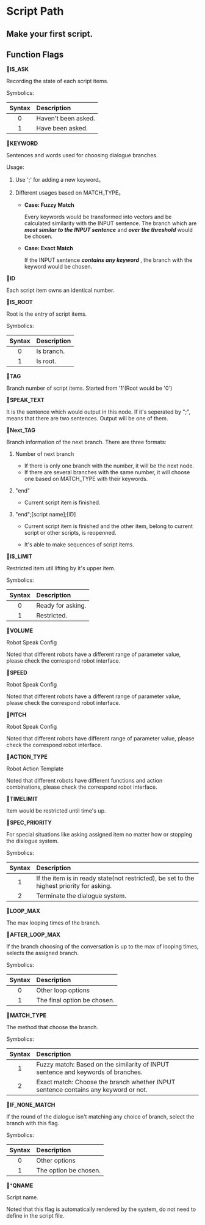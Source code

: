 # Script Path

## Make your first script.


## Function Flags

🚩**IS_ASK**

Recording the state of each script items. 

Symbolics:

| Syntax | Description |
| :---: |   :----|
| 0 | Haven't been asked.|
| 1 | Have been asked. |

🚩**KEYWORD**

Sentences and words used for choosing dialogue branches.

Usage:

1. Use ';' for adding a new keyword。 

2. Different usages based on MATCH_TYPE。

	* **Case: Fuzzy Match**

		Every keywords would be transformed into vectors and be calculated similarity with the INPUT sentence.
The branch which are __*most similar to the INPUT sentence*__ and __*over the threshold*__ would be chosen.

	* **Case: Exact Match**

		If the INPUT sentence __*contains any keyword*__ , the branch with the keyword would be chosen.

🚩**ID**

Each script item owns an identical number.

🚩**IS_ROOT**

Root is the entry of script items.

Symbolics:

| Syntax | Description |
| :---: |   :----|
| 0 | Is branch.|
| 1 | Is root. |

🚩**TAG**

Branch number of script items. Started from '1'(Root would be '0')

🚩**SPEAK_TEXT**

It is the sentence which would output in this node. If it's seperated by ";", means that there are two sentences. Output will be one of them.

🚩**Next_TAG**

Branch information of the next branch. There are three formats:

1. Number of next branch

	- If there is only one branch with the number, it will be the next node. 
	- If there are several branches with the same number, it will choose one based on MATCH_TYPE with their keywords.

2. "end" 

	- Current script item is finished.

3. "end";[script name];[ID]

	- Current script item is finished  and the other item, belong to current script or other scripts, is reopenned.
	
	- It's able to make sequences of script items.

🚩**IS_LIMIT**

Restricted item util lifting by it's upper item. 

Symbolics:

| Syntax | Description |
| :---: |   :----|
| 0 | Ready for asking.|
| 1 | Restricted. |

🚩**VOLUME**

Robot Speak Config

Noted that different robots have a different range of parameter value, please check the correspond robot interface.

🚩**SPEED**

Robot Speak Config

Noted that different robots have a different range of parameter value, please check the correspond robot interface.

🚩**PITCH**

Robot Speak Config

Noted that different robots have different range of parameter value, please check the correspond robot interface.

🚩**ACTION_TYPE**

Robot Action Template

Noted that different robots have different functions and action combinations, please check the correspond robot interface.

🚩**TIMELIMIT**

Item would be restricted until time's up. 

🚩**SPEC_PRIORITY**

For special situations like asking assigned item no matter how or stopping the dialogue system.

Symbolics:

| Syntax | Description |
| :---: |   :----|
| 1 | If the item is in ready state(not restricted), be set to the highest priority for asking.|
| 2 | Terminate the dialogue system.|

🚩**LOOP_MAX**

The max looping times of the branch.

🚩**AFTER_LOOP_MAX**

If the branch choosing of the conversation is up to the max of looping times, selects the assigned branch.

Symbolics:

| Syntax | Description |
| :---: |   :----|
| 0 | Other loop options|
| 1 | The final option be chosen.|

🚩**MATCH_TYPE**

The method that choose the branch.

Symbolics:

| Syntax | Description |
| :---: |   :----|
| 1 | Fuzzy match: Based on the similarity of INPUT sentence and keywords of branches.|
| 2 | Exact match: Choose the branch whether INPUT sentence contains any keyword or not.|

🚩**IF_NONE_MATCH**

If the round of the dialogue isn't matching any choice of branch, select the branch with this flag.

Symbolics:

| Syntax | Description |
| :---: |   :----|
| 0 | Other options|
| 1 | The option be chosen.|

🚩***QNAME**

Script name.

Noted that this flag is automatically rendered by the system, do not need to define in the script file.
